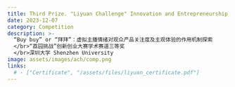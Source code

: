 ```yaml
---
title: Third Prize. "Liyuan Challenge" Innovation and Entrepreneurship Competition – Academic Track
date: 2023-12-07
category: Competition
description: >-
  “Buy buy” or “拜拜”：虚拟主播情绪对观众产品关注度及主观体验的作用机制探索
  </br>“荔园挑战”创新创业大赛学术赛道三等奖
  </br>深圳大学 Shenzhen University
image: assets/images/ach/comp.png
links:
  # - ["Certificate", "/assets/files/liyuan_certificate.pdf"]
---
```

